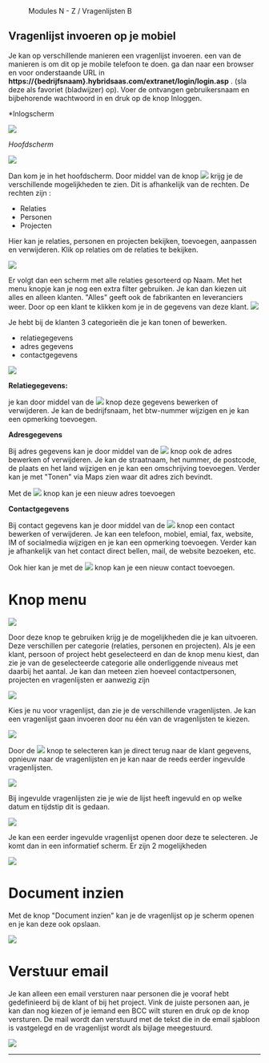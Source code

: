 <properties>
	<page>
		<title>Vragenlijst invoeren</title>
	</page>
	<menu>
		<position>Modules N - Z / Vragenlijsten</position> 
		<title>Vragenlijst invoeren</title>
	<sort>B</sort>
	</menu>
</properties>

## Vragenlijst invoeren op je mobiel ##

<description>Je kan op verschillende manieren een vragenlijst invoeren. een van de manieren is om dit op je mobile telefoon te doen. ga dan naar een browser en voor onderstaande URL in **https://{bedrijfsnaam}.hybridsaas.com/extranet/login/login.asp** . (sla deze als favoriet (bladwijzer) op). </description>
Voer de ontvangen gebruikersnaam en bijbehorende wachtwoord in en druk op de knop Inloggen.  

*Inlogscherm

![](images/mob-inlog.jpg)

*Hoofdscherm*

![](images/mob-hoofd.jpg)

Dan kom je in het hoofdscherm. Door middel van de knop ![](images/mob-knop.jpg)  krijg je de verschillende mogelijkheden te zien. Dit is afhankelijk van de rechten. De rechten zijn :

- Relaties
- Personen
- Projecten

Hier kan je relaties, personen en projecten bekijken, toevoegen, aanpassen en verwijderen. 
Klik op relaties om de relaties te bekijken.

![](images/mob-menu.jpg) 

Er volgt dan een scherm met alle relaties gesorteerd op Naam. Met het menu knopje kan je nog een extra filter gebruiken. Je kan dan kiezen uit alles en alleen klanten. "Alles" geeft ook de fabrikanten en leveranciers weer.
Door op een klant te klikken kom je in de gegevens van deze klant.
![](images/mob-klant.jpg) 

Je hebt bij de klanten 3 categorieën die je kan tonen of bewerken.

- relatiegegevens
- adres gegevens
- contactgegevens

![](images/mob-hoofd-1.jpg)

**Relatiegegevens:**
 
je kan door middel van de ![](images/mob-potlood.jpg)  knop deze gegevens bewerken of verwijderen. Je kan de bedrijfsnaam, het btw-nummer wijzigen en je kan een opmerking toevoegen.

**Adresgegevens**

Bij adres gegevens kan je door middel van de ![](images/mob-potlood.jpg) knop ook de adres bewerken of verwijderen. Je kan de straatnaam, het nummer, de postcode, de plaats en het land wijzigen en je kan een omschrijving toevoegen. Verder kan je met "Tonen" via Maps zien waar dit adres zich bevindt.

Met de ![](images/mob-plus.jpg) knop kan je een nieuw adres toevoegen

**Contactgegevens**

Bij contact gegevens kan je door middel van de ![](images/mob-potlood.jpg) knop een contact bewerken of verwijderen. Je kan een telefoon, mobiel, emial, fax, website, IM of socialmedia wijzigen en je kan een opmerking toevoegen. Verder kan je afhankelijk van het contact direct bellen, mail, de website bezoeken, etc.
   
Ook hier kan je met de ![](images/mob-plus.jpg) knop kan je een nieuw contact toevoegen.

# Knop menu #

![](images/mob-knop-menu.jpg)

Door deze knop te gebruiken krijg je de mogelijkheden die je kan uitvoeren. Deze verschillen per categorie (relaties, personen en projecten). Als je een klant, persoon of project hebt geselecteerd en dan de knop menu kiest, dan zie je van de geselecteerde categorie alle onderliggende niveaus met daarbij het aantal. Je kan dan meteen zien hoeveel contactpersonen, projecten en vragenlijsten er aanwezig zijn

![](images/mob-knop-menu-aantal.jpg)

Kies je nu voor vragenlijst, dan zie je de verschillende vragenlijsten. Je kan een vragenlijst gaan invoeren door nu één van de vragenlijsten te kiezen.   

![](images/mob-knop-menu-vragenlijst.jpg)

Door de ![](images/mob-knop-menu.jpg) knop te selecteren kan je direct terug naar de klant gegevens, opnieuw naar de vragenlijsten en je kan naar de reeds eerder ingevulde vragenlijsten.

![](images/mob-knop-menu-vragenlijst-1.jpg)  

Bij ingevulde vragenlijsten zie je wie de lijst heeft ingevuld en op welke datum en tijdstip dit is gedaan.

![](images/mob-knop-menu-ingevuld-vragenlijst.jpg)

Je kan een eerder ingevulde vragenlijst openen door deze te selecteren. Je komt dan in een informatief scherm. Er zijn 2 mogelijkheden   

![](images/mob-knop-menu-ingevuld-vragenlijst-1.jpg)

# Document inzien #
Met de knop "Document inzien" kan je de vragenlijst op je scherm openen en je kan deze ook opslaan.

![](images/mob-vragenlijst-inzien.jpg)

# Verstuur email #
Je kan alleen een email versturen naar personen die je vooraf hebt gedefinieerd bij de klant of bij het project. Vink de juiste personen aan, je kan dan nog kiezen of je iemand een BCC wilt sturen en druk op de knop versturen. De mail wordt dan verstuurd met de tekst die in de email sjabloon is vastgelegd en de vragenlijst wordt als bijlage meegestuurd.

![](images/mob-vragenlijst-versturen.jpg)


----------
